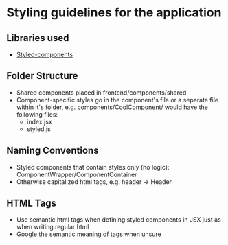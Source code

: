 # Styling guidelines for the application

## Libraries used

- [Styled-components](https://styled-components.com/)

## Folder Structure

- Shared components placed in frontend/components/shared
- Component-specific styles go in the component's file or a separate file within it's folder, e.g. components/CoolComponent/ would have the following files:
  - index.jsx
  - styled.js

## Naming Conventions

- Styled components that contain styles only (no logic): ComponentWrapper/ComponentContainer
- Otherwise capitalized html tags, e.g. header -> Header

## HTML Tags

- Use semantic html tags when defining styled components in JSX just as when writing regular html
- Google the semantic meaning of tags when unsure
